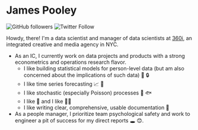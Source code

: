 # James Pooley

![GitHub followers](https://img.shields.io/github/followers/jamespooley?label=Follow&style=social) ![Twitter Follow](https://img.shields.io/twitter/follow/jamspooley?label=Follow&style=social)

Howdy, there! I'm a data scientist and manager of data scientists at [360i](https://www.360i.com/), an integrated creative and media agency in NYC.

* As an IC, I currently work on data projects and products with a strong econometrics and operations research flavor.
    * I like building statistical models for person-level data (but am also concerned about the implications of such data) 👨 🔒
    * I like time series forecasting 📈 🔮
    * I like stochastic (especially Poisson) processes 🎲 🐟
    * I like 🐍 and I like 🏴‍☠️
    * I like writing clear, comprehensive, usable documentation 📝
* As a people manager, I prioritize team psychological safety and work to engineer a pit of success for my direct reports 🕳️ 😊.
